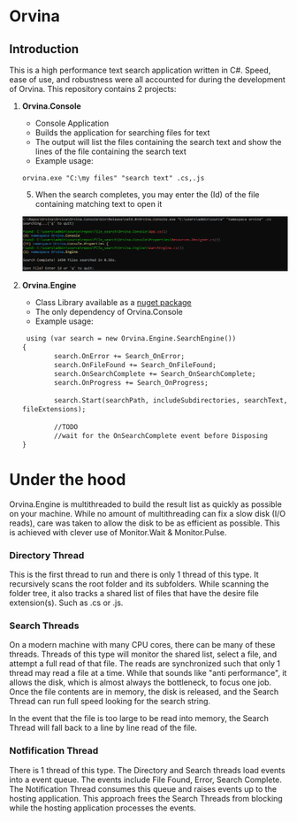 # Orvina

## Introduction

This is a high performance text search application written in C#. Speed, ease of use, and robustness were all accounted for during the development of Orvina. This repository contains 2 projects: 

1. **Orvina.Console**
    - Console Application
    - Builds the application for searching files for text
    - The output will list the files containing the search text and show the lines of the file containing the search text 
    - Example usage:
    
    ```
    orvina.exe "C:\my files" "search text" .cs,.js
    ```
    5. When the search completes, you may enter the (Id) of the file containing matching text to open it 
    
    ![orvina_finished.png](/orvina_finished.png)

2. **Orvina.Engine**
    - Class Library available as a [nuget package](https://www.nuget.org/packages/Orvina.Engine)
    - The only dependency of Orvina.Console
    - Example usage:
    ```
     using (var search = new Orvina.Engine.SearchEngine())
    {
            search.OnError += Search_OnError;
            search.OnFileFound += Search_OnFileFound;
            search.OnSearchComplete += Search_OnSearchComplete;
            search.OnProgress += Search_OnProgress;

            search.Start(searchPath, includeSubdirectories, searchText, fileExtensions);
            
            //TODO
            //wait for the OnSearchComplete event before Disposing
    }
    ```
    
# Under the hood

Orvina.Engine is multithreaded to build the result list as quickly as possible on your machine. While no amount of multithreading can fix a slow disk (I/O reads), care was taken to allow the disk to be as efficient as possible. This is achieved with clever use of Monitor.Wait & Monitor.Pulse.

### Directory Thread 

This is the first thread to run and there is only 1 thread of this type. It recursively scans the root folder and its subfolders. While scanning the folder tree, it also tracks a shared list of files that have the desire file extension(s). Such as .cs or .js.

### Search Threads

On a modern machine with many CPU cores, there can be many of these threads. Threads of this type will monitor the shared list, select a file, and attempt a full read of that file. The reads are synchronized such that only 1 thread may read a file at a time. While that sounds like "anti performance", it allows the disk, which is almost always the bottleneck, to focus one job. Once the file contents are in memory, the disk is released, and the Search Thread can run full speed looking for the search string.

In the event that the file is too large to be read into memory, the Search Thread will fall back to a line by line read of the file.

### Notfification Thread

There is 1 thread of this type. The Directory and Search threads load events into a event queue. The events include File Found, Error, Search Complete. The Notification Thread consumes this queue and raises events up to the hosting application. This approach frees the Search Threads from blocking while the hosting application processes the events.

